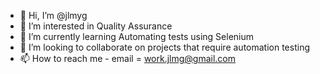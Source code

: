 - 👋 Hi, I’m @jlmyg
- 👀 I’m interested in Quality Assurance
- 🌱 I’m currently learning Automating tests using Selenium
- 💞️ I’m looking to collaborate on projects that require automation testing
- 📫 How to reach me - email = work.jlmg@gmail.com

<!---
jlmyg/jlmyg is a ✨ special ✨ repository because its `README.md` (this file) appears on your GitHub profile.
You can click the Preview link to take a look at your changes.
--->
